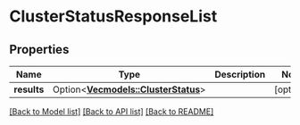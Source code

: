 # ClusterStatusResponseList

## Properties

Name | Type | Description | Notes
------------ | ------------- | ------------- | -------------
**results** | Option<[**Vec<models::ClusterStatus>**](ClusterStatus.md)> |  | [optional]

[[Back to Model list]](../README.md#documentation-for-models) [[Back to API list]](../README.md#documentation-for-api-endpoints) [[Back to README]](../README.md)



